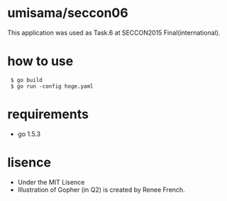 # umisama/seccon06
This application was used as Task.6 at SECCON2015 Final(international).

# how to use

```
 $ go build
 $ go run -config hoge.yaml
```

# requirements
 - go 1.5.3

# lisence
 - Under the MIT Lisence
 - Illustration of Gopher (in Q2) is created by Renee French.
